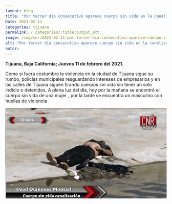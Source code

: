 ```yaml
---
layout: blog
title: "Por tercer día consecutivo aparece cuerpo sin vida en la canalización"
Date: 2021-02-11
categories: tijuana
permalink: /:categories/:title:output_ext
image: /img/cnr/2021-02-11-por-tercer-dia-consecutivo-aparece-cuerpo-sin-vida-en-la-canalizacion.jpg
alt: "Por tercer día consecutivo aparece cuerpo sin vida en la canalización"
autor:
---
```


**Tijuana, Baja California; Jueves 11 de febrero del 2021.** 

Como si fuera costumbre la violencia en la ciudad de Tijuana sigue su rumbo, policías municipales resguardando intereses de empresarios  y en las calles de Tijuana siguen tirando cuerpos sin vida sin tener un solo indicio o detenidos. A plena luz del día, hoy por la mañana se encontró el cuerpo sin vida de una mujer , por la tarde se encuentra un masculino con huellas de violencia

<div id="carouselExampleSlidesOnly" class="carousel slide" data-ride="carousel">
  <div class="carousel-inner">
    <div class="carousel-item active">
       <img class="d-block w-100" src="/img/cnr/2021-02-11-por-tercer-dia-consecutivo-aparece-cuerpo-sin-vida-en-la-canalizacion.jpg" loading="lazy"  alt="Por tercer día consecutivo aparece cuerpo sin vida en la canalización">
    </div>
  </div>
</div>